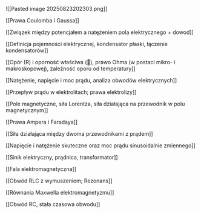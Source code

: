 
![[Pasted image 20250823202303.png]]


[[Prawa Coulomba i Gaussa]]

[[Związek między potencjałem a natężeniem pola elektrycznego + dowod]]

[[Definicja pojemności elektrycznej, kondensator płaski, łączenie kondensatorów]]

[[Opór (R) i oporność właściwa (), prawo Ohma (w postaci mikro- i makroskopowej), zależność oporu od temperatury]]

[[Natężenie, napięcie i moc prądu, analiza obwodów elektrycznych]]

[[Przepływ prądu w elektrolitach; prawa elektrolizy]]

[[Pole magnetyczne, siła Lorentza, siła działająca na przewodnik w polu magnetycznym]]

[[Prawa Ampera i Faradaya]]

[[Siła działająca między dwoma przewodnikami z prądem]]

[[Napięcie i natężenie skuteczne oraz moc prądu sinusoidalnie zmiennego]]

[[Sinik elektryczny, prądnica, transformator]]

[[Fala elektromagnetyczna]]

[[Obwód RLC z wymuszeniem; Rezonans]]

[[Równania Maxwella elektromagnetyzmu]]

[[Obwód RC, stała czasowa obwodu]]



